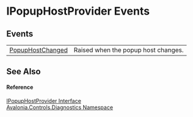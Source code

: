 # IPopupHostProvider Events




## Events
<table>
<tr>
<td><a href="E_Avalonia_Controls_Diagnostics_IPopupHostProvider_PopupHostChanged">PopupHostChanged</a></td>
<td>Raised when the popup host changes.</td>
</tr>
</table>

## See Also


#### Reference
<a href="T_Avalonia_Controls_Diagnostics_IPopupHostProvider">IPopupHostProvider Interface</a>  
<a href="N_Avalonia_Controls_Diagnostics">Avalonia.Controls.Diagnostics Namespace</a>  
